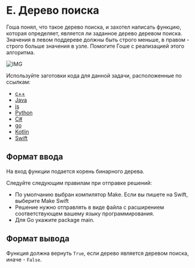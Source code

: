 # E. Дерево поиска

Гоша понял, что такое дерево поиска, и захотел написать функцию, которая определяет, является ли заданное дерево деревом 
поиска. Значения в левом поддереве должны быть строго меньше, в правом - строго больше значения в узле.
Помогите Гоше с реализацией этого алгоритма.

![IMG](https://contest.yandex.ru/testsys/statement-image?imageId=ab959396f5887581ee60a3f8697a05a59e59b1e11f27817a59e6b7ff866cb779)

Используйте заготовки кода для данной задачи, расположенные по ссылкам:
- [с++](https://github.com/Yandex-Practicum/algorithms-templates/tree/main/cpp/sprint5/E)
- [Java](https://github.com/Yandex-Practicum/algorithms-templates/tree/main/java/sprint5/E)
- [js](https://github.com/Yandex-Practicum/algorithms-templates/tree/main/js/sprint5/E)
- [Python](https://github.com/Yandex-Practicum/algorithms-templates/tree/main/python/sprint5/E)
- [C#](https://github.com/Yandex-Practicum/algorithms-templates/tree/main/csharp/sprint5/E)
- [go](https://github.com/Yandex-Practicum/algorithms-templates/tree/main/go/sprint5/E)
- [Kotlin](https://github.com/Yandex-Practicum/algorithms-templates/tree/main/kotlin/sprint5/E)
- [Swift](https://github.com/Yandex-Practicum/algorithms-templates/tree/main/swift/sprint5/E)

## Формат ввода
На вход функции подается корень бинарного дерева.

Следуйте следующим правилам при отправке решений:
- По умолчанию выбран компилятор Make. Если вы пишете на Swift, выберите Make Swift
- Решение нужно отправлять в виде файла с расширением соответствующем вашему языку программирования.
- Для Go укажите package main.

## Формат вывода

Функция должна вернуть `True`, если дерево является деревом поиска, иначе - `False`.
